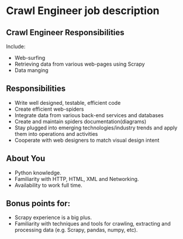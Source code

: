 # Crawl Engineer job description

## Crawl Engineer Responsibilities

Include:

* Web-surfing
* Retrieving data from various web-pages using Scrapy
* Data manging

## Responsibilities

* Write well designed, testable, efficient code
* Create efficient web-spiders
* Integrate data from various back-end services and databases
* Create and maintain spiders documentation(diagrams)
* Stay plugged into emerging technologies/industry trends and apply them into operations and activities
* Cooperate with web designers to match visual design intent

## About You

* Python knowledge.
* Familiarity with HTTP, HTML, XML and Networking.
* Availability to work full time.

## Bonus points for:
* Scrapy experience is a big plus.
* Familiarity with techniques and tools for crawling, extracting and processing data (e.g. Scrapy, pandas, numpy, etc).

